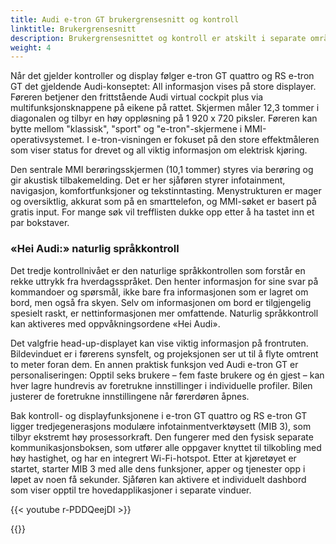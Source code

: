 ```yaml
---
title: Audi e-tron GT brukergrensesnitt og kontroll
linktitle: Brukergrensesnitt
description: Brukergrensesnittet og kontroll er atskilt i separate områder i Audi e-tron GT / Audi RS e-tron GT.
weight: 4
---
```


Når det gjelder kontroller og display følger e-tron GT quattro og RS e-tron GT det gjeldende Audi-konseptet: All informasjon vises på store displayer. Føreren betjener den frittstående Audi virtual cockpit plus via multifunksjonsknappene på eikene på rattet. Skjermen måler 12,3 tommer i diagonalen og tilbyr en høy oppløsning på 1 920 x 720 piksler. Føreren kan bytte mellom "klassisk", "sport" og "e-tron"-skjermene i MMI-operativsystemet. I e-tron-visningen er fokuset på den store effektmåleren som viser status for drevet og all viktig informasjon om elektrisk kjøring.

Den sentrale MMI berøringsskjermen (10,1 tommer) styres via berøring og gir akustisk tilbakemelding. Det er her sjåføren styrer infotainment, navigasjon, komfortfunksjoner og tekstinntasting. Menystrukturen er mager og oversiktlig, akkurat som på en smarttelefon, og MMI-søket er basert på gratis input. For mange søk vil trefflisten dukke opp etter å ha tastet inn et par bokstaver.

### «Hei Audi:» naturlig språkkontroll

Det tredje kontrollnivået er den naturlige språkkontrollen som forstår en rekke uttrykk fra hverdagsspråket. Den henter informasjon for sine svar på kommandoer og spørsmål, ikke bare fra informasjonen som er lagret om bord, men også fra skyen. Selv om informasjonen om bord er tilgjengelig spesielt raskt, er nettinformasjonen mer omfattende. Naturlig språkkontroll kan aktiveres med oppvåkningsordene «Hei Audi».

Det valgfrie head-up-displayet kan vise viktig informasjon på frontruten. Bildevinduet er i førerens synsfelt, og projeksjonen ser ut til å flyte omtrent to meter foran dem. En annen praktisk funksjon ved Audi e-tron GT er personaliseringen: Opptil seks brukere – fem faste brukere og én gjest – kan hver lagre hundrevis av foretrukne innstillinger i individuelle profiler. Bilen justerer de foretrukne innstillingene når førerdøren åpnes.

Bak kontroll- og displayfunksjonene i e-tron GT quattro og RS e-tron GT ligger tredjegenerasjons modulære infotainmentverktøysett (MIB 3), som tilbyr ekstremt høy prosessorkraft. Den fungerer med den fysisk separate kommunikasjonsboksen, som utfører alle oppgaver knyttet til tilkobling med høy hastighet, og har en integrert Wi-Fi-hotspot. Etter at kjøretøyet er startet, starter MIB 3 med alle dens funksjoner, apper og tjenester opp i løpet av noen få sekunder. Sjåføren kan aktivere et individuelt dashbord som viser opptil tre hovedapplikasjoner i separate vinduer.

{{< youtube r-PDDQeejDI >}}


{{<children description="true" />}}
